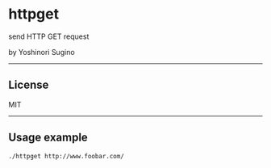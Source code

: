 # httpget
send HTTP GET request

by Yoshinori Sugino

---

## License
MIT

---

## Usage example

    ./httpget http://www.foobar.com/

